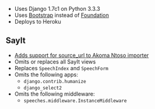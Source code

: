 * Uses Django 1.7c1 on Python 3.3.3
* Uses [Bootstrap](http://getbootstrap.com/) instead of [Foundation](http://foundation.zurb.com/)
* Deploys to Heroku

## SayIt

* [Adds support for source_url to Akoma Ntoso importer](https://github.com/opennorth/openhousens.ca/issues/2)
* Omits or replaces all SayIt views
* Replaces `SpeechIndex` and `SpeechForm`
* Omits the following apps:
  * `django.contrib.humanize`
  * `django_select2`
* Omits the following middleware:
  * `speeches.middleware.InstanceMiddleware`
